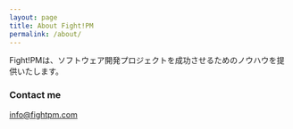 ```yaml
---
layout: page
title: About Fight!PM
permalink: /about/
---
```


Fight!PMは、ソフトウェア開発プロジェクトを成功させるためのノウハウを提供いたします。


### Contact me

[info@fightpm.com](mailto:info@fightpm.com)
